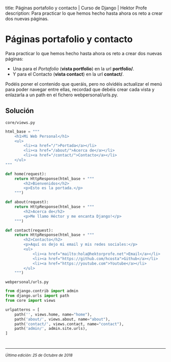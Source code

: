 title: Páginas portafolio y contacto | Curso de Django | Hektor Profe
description: Para practicar lo que hemos hecho hasta ahora os reto a crear dos nuevas páginas.

<style>
.admonition.note > .superfences-tabs > label:hover, .headerlink{ color: #018dc5 !important; }
.admonition.note { box-shadow: none; margin: 0; padding: 0; border-left: 0; border-radius: 0; font-size: 105%; }
.admonition.note label{ font-size: 91%; }
.admonition.note > .admonition-title { display: none; }
</style>

# Páginas portafolio y contacto

Para practicar lo que hemos hecho hasta ahora os reto a crear dos nuevas páginas:

* Una para el *Portafolio* (**vista portfolio**) en la url **portfolio/**.
* Y para el Contacto (**vista contact**) en la url **contact/**.

Podéis poner el contenido que queráis, pero no olvidéis actualizar el menú para poder navegar entre ellas, recordad que debéis crear cada vista y enlazarla a un path en el fichero webpersonal/urls.py. 

## Solución
`core/views.py`
```python 
html_base = """
    <h1>Mi Web Personal</h1>
    <ul>
        <li><a href="/">Portada</a></li>
        <li><a href="/about/">Acerca de</a></li>
        <li><a href="/contact/">Contacto</a></li>
    </ul>
"""

def home(request):
    return HttpResponse(html_base + """
        <h2>Bienvenidos</h2>
        <p>Esto es la portada.</p>
    """)

def about(request):
    return HttpResponse(html_base + """
        <h2>Acerca de</h2>
        <p>Me llamo Héctor y me encanta Django!</p>
    """)

def contact(request):
    return HttpResponse(html_base + """
        <h2>Contacto</h2>
        <p>Aquí os dejo mi email y mis redes sociales:</p>
        <ul>
            <li><a href="mailto:hola@hektorprofe.net">Email</a></li>
            <li><a href="https://github.com/hcosta">Github</a></li>
            <li><a href="https://youtube.com">Youtube</a></li>
        </ul>
    """)
```
`webpersonal/urls.py`
```python
from django.contrib import admin
from django.urls import path
from core import views

urlpatterns = [
    path('', views.home, name="home"),
    path('about/', views.about, name="about"),
    path('contact/', views.contact, name="contact"),
    path('admin/', admin.site.urls),
]
```

<div style="text-align:center;margin-top:25px"><img class="lazy" data-src="{{cdn}}/django/16.png"/></div>

___
<small class="edited"><i>Última edición: 25 de Octubre de 2018</i></small>